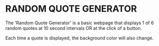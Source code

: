 # RANDOM QUOTE GENERATOR

The 'Random Quote Generator' is a basic webpage that displays 1 of 6 random
quotes at 10 second intervals OR at the click of a button.

Each time a quote is displayed, the background color will also change.
